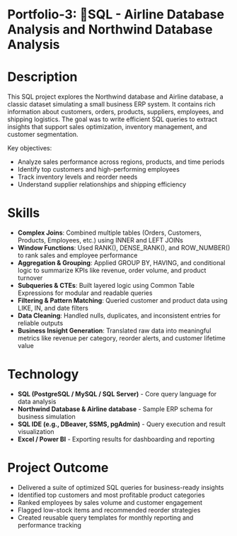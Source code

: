 # Portfolio-3: 🧮SQL - Airline Database Analysis and Northwind Database Analysis
# Description
This SQL project explores the Northwind database and Airline database, a classic dataset simulating a small business ERP system. It contains rich information about customers, orders, products, suppliers, employees, and shipping logistics. The goal was to write efficient SQL queries to extract insights that support sales optimization, inventory management, and customer segmentation.

Key objectives:
* Analyze sales performance across regions, products, and time periods
* Identify top customers and high-performing employees
* Track inventory levels and reorder needs
* Understand supplier relationships and shipping efficiency
# Skills 
* **Complex Joins**: Combined multiple tables (Orders, Customers, Products, Employees, etc.) using INNER and LEFT JOINs
* **Window Functions**: Used RANK(), DENSE_RANK(), and ROW_NUMBER() to rank sales and employee performance
* **Aggregation & Grouping**: Applied GROUP BY, HAVING, and conditional logic to summarize KPIs like revenue, order volume, and product turnover
* **Subqueries & CTEs**: Built layered logic using Common Table Expressions for modular and readable queries
* **Filtering & Pattern Matching**: Queried customer and product data using LIKE, IN, and date filters
* **Data Cleaning**: Handled nulls, duplicates, and inconsistent entries for reliable outputs
* **Business Insight Generation**: Translated raw data into meaningful metrics like revenue per category, reorder alerts, and customer lifetime value
# Technology 
* **SQL (PostgreSQL / MySQL / SQL Server)** - Core query language for data analysis
* **Northwind Database & Airline database** -	Sample ERP schema for business simulation
* **SQL IDE (e.g., DBeaver, SSMS, pgAdmin)** - Query execution and result visualization
* **Excel / Power BI** - Exporting results for dashboarding and reporting
# Project Outcome
* Delivered a suite of optimized SQL queries for business-ready insights
* Identified top customers and most profitable product categories
* Ranked employees by sales volume and customer engagement
* Flagged low-stock items and recommended reorder strategies
* Created reusable query templates for monthly reporting and performance tracking  
